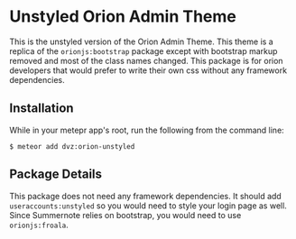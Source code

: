 # Unstyled Orion Admin Theme

This is the unstyled version of the Orion Admin Theme. This theme is a replica of the ```orionjs:bootstrap``` package
except with bootstrap markup removed and most of the class names changed. This package is for orion developers that would prefer to write their own css without any framework dependencies.

## Installation

While in your metepr app's root, run the following from the command line:

```
$ meteor add dvz:orion-unstyled
```

## Package Details

This package does not need any framework dependencies. It should add ```useraccounts:unstyled``` so you would need to style your login page as well. Since Summernote relies on bootstrap, you would need to use ```orionjs:froala```.
